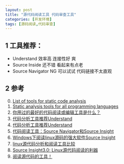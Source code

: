```yaml
---
layout: post
title: "源代码阅读工具 代码审查工具"
categories: [开发环境]
tags: [源码阅读,代码审查]
---
```


## 1 工具推荐：
+ Understand 效率高 连接性好 爽
+ Source Inside 还不错 看起来有点老
+ Source Navigator NG 可以试试 代码链接不太直观


## 2 参考
0. [List of tools for static code analysis](https://en.wikipedia.org/wiki/List_of_tools_for_static_code_analysis)
1. [Static analysis tools for all programming languages](https://github.com/mre/awesome-static-analysis)
2. [你用过的最好的代码阅读或编辑工具是什么？][7]
3. [代码分析工具推荐Understand][6]
4. [代码分析工具推荐Understand][5]
5. [代码阅读工具：Source Navigator和Source Insight][0]
6. [ Windows下阅读linux源码的强大软件Source Insight ][1]
7. [linux源代码分析和阅读工具比较][2]
8. [Source Insight3.0: Linux源代码阅读的利器][3]
9. [阅读源代码的工具！][4]

[0]: http://www.cnblogs.com/yc_sunniwell/archive/2010/08/25/1808322.html "代码阅读工具：Source Navigator和Source Insight"
[1]: http://blog.chinaunix.net/uid-8215384-id-298436.html "Windows下阅读linux源码的强大软件Source Insight "
[2]: http://www.kuqin.com/developtool/20081109/26406.html "linux源代码分析和阅读工具比较"
[3]: https://www.ibm.com/developerworks/cn/linux/l-tip-prompt/tip17/ "Source Insight3.0: Linux源代码阅读的利器"
[4]: http://blog.163.com/tfn2008@yeah/blog/static/11032131920128905141273/ "阅读源代码的工具！"
[5]: http://www.cnblogs.com/lidabo/archive/2013/01/14/2860240.html "代码分析工具推荐Understand"
[6]: http://blog.sina.com.cn/s/blog_62079f620101d08c.html "代码分析工具推荐Understand"
[7]: http://www.zhihu.com/question/19570229 "你用过的最好的代码阅读或编辑工具是什么？"